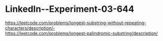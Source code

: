 # LinkedIn--Experiment-03-644
https://leetcode.com/problems/longest-substring-without-repeating-characters/description/-<br>
https://leetcode.com/problems/longest-palindromic-substring/description/
